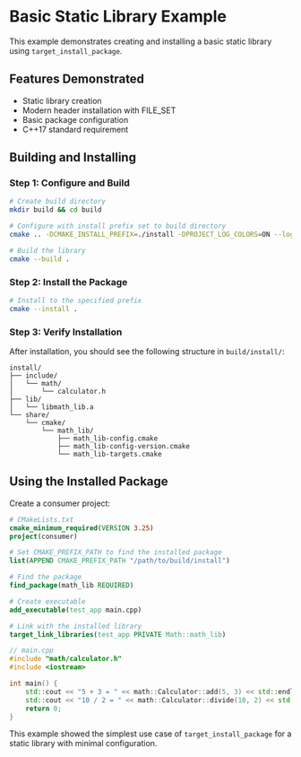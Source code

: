 # Basic Static Library Example

This example demonstrates creating and installing a basic static library using `target_install_package`.

## Features Demonstrated

- Static library creation
- Modern header installation with FILE_SET
- Basic package configuration
- C++17 standard requirement

## Building and Installing

### Step 1: Configure and Build

```bash
# Create build directory
mkdir build && cd build

# Configure with install prefix set to build directory
cmake .. -DCMAKE_INSTALL_PREFIX=./install -DPROJECT_LOG_COLORS=ON --log-level=DEBUG

# Build the library
cmake --build .
```

### Step 2: Install the Package

```bash
# Install to the specified prefix
cmake --install .
```

### Step 3: Verify Installation

After installation, you should see the following structure in `build/install/`:

```
install/
├── include/
│   └── math/
│       └── calculator.h
├── lib/
│   └── libmath_lib.a
└── share/
    └── cmake/
        └── math_lib/
            ├── math_lib-config.cmake
            ├── math_lib-config-version.cmake
            └── math_lib-targets.cmake
```

## Using the Installed Package

Create a consumer project:

```cmake
# CMakeLists.txt
cmake_minimum_required(VERSION 3.25)
project(consumer)

# Set CMAKE_PREFIX_PATH to find the installed package
list(APPEND CMAKE_PREFIX_PATH "/path/to/build/install")

# Find the package
find_package(math_lib REQUIRED)

# Create executable
add_executable(test_app main.cpp)

# Link with the installed library
target_link_libraries(test_app PRIVATE Math::math_lib)
```

```cpp
// main.cpp
#include "math/calculator.h"
#include <iostream>

int main() {
    std::cout << "5 + 3 = " << math::Calculator::add(5, 3) << std::endl;
    std::cout << "10 / 2 = " << math::Calculator::divide(10, 2) << std::endl;
    return 0;
}
```

This example showed the simplest use case of `target_install_package` for a static library with minimal configuration.